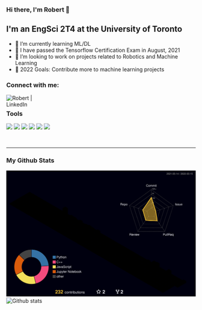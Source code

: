 ### Hi there, I'm Robert  👋

## I'm an EngSci 2T4 at the University of Toronto

- 🌱 I’m currently learning ML/DL
- 💯 I have passed the Tensorflow Certification Exam in August, 2021
- 👯 I’m looking to work on projects related to Robotics and Machine Learning
- 🥅 2022 Goals: Contribute more to machine learning projects

### Connect with me:

[<img align="left" alt="Robert | LinkedIn" width="120px" src="https://img.shields.io/badge/LinkedIn-0077B5?style=for-the-badge&logo=linkedin&logoColor=white" />][linkedin]

<br />

### Tools

![](https://img.shields.io/badge/OS-Mac-informational?style=flat&logo=apple&logoColor=white&color=2bbc8a)
![](https://img.shields.io/badge/Editor-PyCharm-informational?style=flat&logo=pycharm&logoColor=white&color=2bbc8a)
![](https://img.shields.io/badge/Code-Python-informational?style=flat&logo=python&logoColor=white&color=2bbc8a)
![](https://img.shields.io/badge/Code-C++-informational?style=flat&logo=cplusplus&logoColor=white&color=2bbc8a)
![](https://img.shields.io/badge/Code-C-informational?style=flat&logo=c&logoColor=white&color=2bbc8a)
![](https://img.shields.io/badge/Tools-Git-informational?style=flat&logo=git&logoColor=white&color=2bbc8a)


<br />


---

### My Github Stats
![](./profile-3d-contrib/profile-night-rainbow.svg)
![Github stats](https://github-readme-stats.vercel.app/api?username=RobertRen1122&theme=gruvbox&show_icons=true&count_private=true)


[linkedin]: https://www.linkedin.com/in/robert-ren/
